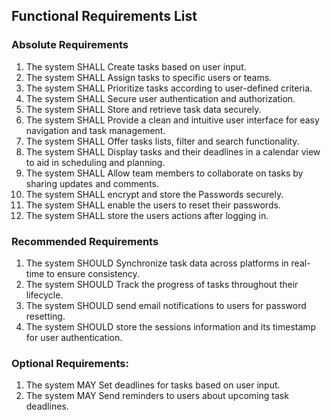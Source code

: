 ## Functional Requirements List


### **Absolute Requirements**
1. The system SHALL Create tasks based on user input.
2. The system SHALL Assign tasks to specific users or teams.
3. The system SHALL Prioritize tasks according to user-defined criteria.
4. The system SHALL Secure user authentication and authorization.
5. The system SHALL Store and retrieve task data securely.
6. The system SHALL Provide a clean and intuitive user interface for easy navigation and task management.
7. The system SHALL Offer tasks lists, filter and search functionality.
8. The system SHALL  Display tasks and their deadlines in a calendar view to aid in scheduling and planning.
9. The system SHALL Allow team members to collaborate on tasks by sharing updates and comments.
10. The system SHALL encrypt and store the Passwords securely.
11. The system SHALL enable the users to reset their passwords.
12. The system SHALL store the users actions after logging in. 


### **Recommended Requirements**

1. The system SHOULD Synchronize task data across platforms in real-time to ensure consistency.
2. The system SHOULD Track the progress of tasks throughout their lifecycle.
3. The system SHOULD send email notifications to users for password resetting.
4. The system SHOULD store the sessions information and its timestamp for user authentication.

### **Optional Requirements:**

1. The system MAY Set deadlines for tasks based on user input.
2. The system MAY Send reminders to users about upcoming task deadlines.

